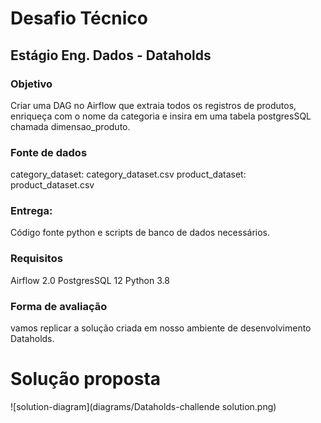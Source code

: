 # Desafio Técnico
## Estágio Eng. Dados - Dataholds
 
### Objetivo
Criar uma DAG no Airflow que extraia todos os registros de produtos, enriqueça com o nome da categoria e insira em uma tabela postgresSQL chamada dimensao_produto.


### Fonte de dados
category_dataset: category_dataset.csv
product_dataset: product_dataset.csv


### Entrega:
Código fonte python e scripts de banco de dados necessários.


### Requisitos
Airflow 2.0
PostgresSQL 12
Python 3.8

### Forma de avaliação 
vamos replicar a solução criada em nosso ambiente de desenvolvimento Dataholds. 


# Solução proposta

![solution-diagram](diagrams/Dataholds-challende solution.png)

